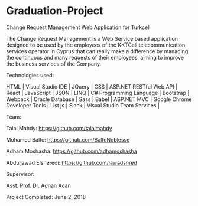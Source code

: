# Graduation-Project
Change Request Management Web Application for Turkcell

The Change Request Management is a Web Service based application designed to be used by the employees of the KKTCell telecommunication services operator in Cyprus that can really make a difference by managing the continuous and many requests of their employees, aiming to improve the business services of the Company.

Technologies used:

HTML |	Visual Studio IDE |	JQuery | CSS |	ASP.NET RESTful Web API |	React | JavaScript |	JSON |	LINQ | C# Programming Language |	Bootstrap |	Webpack | Oracle Database |	Sass |	Babel | ASP.NET MVC |	Google Chrome Developer Tools | List.js | Slack |	Visual Studio Team Services |

Team:

Talal Mahdy: https://github.com/talalmahdy

Mohamed Balto: https://github.com/BaltuNoblesse

Adham Moshasha: https://github.com/adhamoshasha

Abduljawad Elsheredi: https://github.com/jawadshred

Supervisor:

Asst. Prof. Dr. Adnan Acan

Project Completed: June 2, 2018
